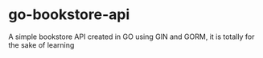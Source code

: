 # go-bookstore-api
A simple bookstore API created in GO using GIN and GORM, it is totally for the sake of learning
